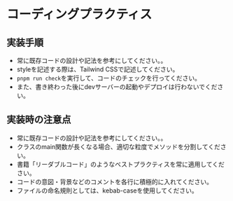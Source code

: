 # コーディングプラクティス

## 実装手順
- 常に既存コードの設計や記法を参考にしてください。。
- styleを記述する際は、Tailwind CSSで記述してください。
- `pnpm run check`を実行して、コードのチェックを行ってください。
- また、書き終わった後にdevサーバーの起動やデプロイは行わないでください。

## 実装時の注意点
- 常に既存コードの設計や記法を参考にしてください。。
- クラスのmain関数が長くなる場合、適切な粒度でメソッドを分割してください。
- 書籍「リーダブルコード」のようなベストプラクティスを常に適用してください。
- コードの意図・背景などのコメントを各行に積極的に入れてください。
- ファイルの命名規則としては、kebab-caseを使用してください。